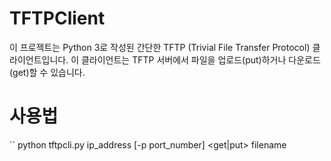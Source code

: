 # TFTPClient
이 프로젝트는 Python 3로 작성된 간단한 TFTP (Trivial File Transfer Protocol) 클라이언트입니다. 이 클라이언트는 TFTP 서버에서 파일을 업로드(put)하거나 다운로드(get)할 수 있습니다.

# 사용법
`` python tftpcli.py ip_address [-p port_number] <get|put> filename
